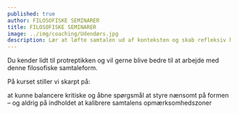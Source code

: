 ```yaml
---
published: true
author: FILOSOFISKE SEMINARER
title: FILOSOFISKE SEMINARER
image: ../img/coaching/Udendørs.jpg
description: Lær at løfte samtalen ud af konteksten og skab refleksiv handlekraft. Bliv mere effektiv i din kommunikation og lær at stil kritiske og åbne spørgsmål.
---
```


Du kender lidt til protreptikken og vil gerne blive bedre til at arbejde med denne filosofiske samtaleform.

På kurset stiller vi skarpt på:

at kunne balancere kritiske og åbne spørgsmål
at styre nænsomt på formen – og aldrig på indholdet
at kalibrere samtalens opmærksomhedszoner